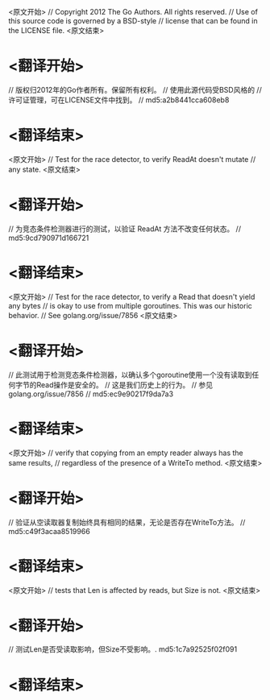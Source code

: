
<原文开始>
// Copyright 2012 The Go Authors. All rights reserved.
// Use of this source code is governed by a BSD-style
// license that can be found in the LICENSE file.
<原文结束>

# <翻译开始>
// 版权归2012年的Go作者所有。保留所有权利。
// 使用此源代码受BSD风格的
// 许可证管理，可在LICENSE文件中找到。
// md5:a2b8441cca608eb8
# <翻译结束>


<原文开始>
	// Test for the race detector, to verify ReadAt doesn't mutate
	// any state.
<原文结束>

# <翻译开始>
// 为竞态条件检测器进行的测试，以验证 ReadAt 方法不改变任何状态。
// md5:9cd790971d166721
# <翻译结束>


<原文开始>
	// Test for the race detector, to verify a Read that doesn't yield any bytes
	// is okay to use from multiple goroutines. This was our historic behavior.
	// See golang.org/issue/7856
<原文结束>

# <翻译开始>
// 此测试用于检测竞态条件检测器，以确认多个goroutine使用一个没有读取到任何字节的Read操作是安全的。
// 这是我们历史上的行为。
// 参见golang.org/issue/7856
// md5:ec9e90217f9da7a3
# <翻译结束>


<原文开始>
// verify that copying from an empty reader always has the same results,
// regardless of the presence of a WriteTo method.
<原文结束>

# <翻译开始>
// 验证从空读取器复制始终具有相同的结果，无论是否存在WriteTo方法。
// md5:c49f3acaa8519966
# <翻译结束>


<原文开始>
// tests that Len is affected by reads, but Size is not.
<原文结束>

# <翻译开始>
// 测试Len是否受读取影响，但Size不受影响。. md5:1c7a92525f02f091
# <翻译结束>

